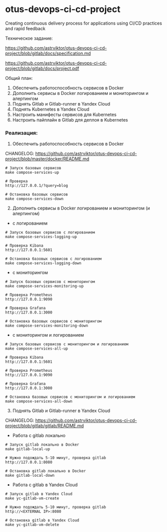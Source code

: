 # otus-devops-ci-cd-project
Creating continuous delivery process for applications using CI/CD practices and rapid feedback

Техническое задание:

https://github.com/astrviktor/otus-devops-ci-cd-project/blob/gitlab/docs/specification.md

https://github.com/astrviktor/otus-devops-ci-cd-project/blob/gitlab/docs/project.pdf

Общий план:
1. Обеспечить работоспособность сервисов в Docker
2. Дополнить сервисы в Docker логированием и мониторингом и алертингом
3. Поднять Gitlab и Gitlab-runner в Yandex Cloud
4. Поднять Kubernetes в Yandex Cloud
5. Настроить манифесты сервисов для Kubernetes
6. Настроить пайплайн в Gitlab для деплоя в Kubernetes


### Реализация:
1. Обеспечить работоспособность сервисов в Docker

CHANGELOG: https://github.com/astrviktor/otus-devops-ci-cd-project/blob/master/docker/README.md

```
# Запуск базовых сервисов
make compose-services-up

# Проверка
http://127.0.0.1/?query=blog

# Остановка базовых сервисов
make compose-services-down
```

2. Дополнить сервисы в Docker логированием и мониторингом (и алертингом)

- с логированием

```
# Запуск базовых сервисов с логированием
make compose-services-logging-up

# Проверка Kibana
http://127.0.0.1:5601

# Остановка базовых сервисов с логированием
make compose-services-logging-down
```

- с мониторингом

```
# Запуск базовых сервисов с мониторингом
make compose-services-monitoring-up

# Проверка Prometheus
http://127.0.0.1:9090

# Проверка Grafana
http://127.0.0.1:3000

# Остановка базовых сервисов с мониторингом
make compose-services-monitoring-down
```

- с мониторингом и логированием

```
# Запуск базовых сервисов с мониторингом и логированием
make compose-services-all-up

# Проверка Kibana
http://127.0.0.1:5601

# Проверка Prometheus
http://127.0.0.1:9090

# Проверка Grafana
http://127.0.0.1:3000

# Остановка базовых сервисов с мониторингом и логированием
make compose-services-all-down
```

3. Поднять Gitlab и Gitlab-runner в Yandex Cloud

CHANGELOG: https://github.com/astrviktor/otus-devops-ci-cd-project/blob/gitlab/gitlab/README.md


- Работа с gitlab локально

```
# Запуск gitlab локально в Docker
make gitlab-local-up

# Нужно подождать 5-10 минут, проверка gitlab
http://127.0.0.1:8080

# Остановка gitlab локально в Docker
make gitlab-local-down
```

- Работа с gitlab в Yandex Cloud

```
# Запуск gitlab в Yandex Cloud
make yc-gitlab-vm-create

# Нужно подождать 5-10 минут, проверка gitlab
http://<EXTERNAL IP>:8080

# Остановка gitlab в Yandex Cloud
make yc-gitlab-vm-delete
```
